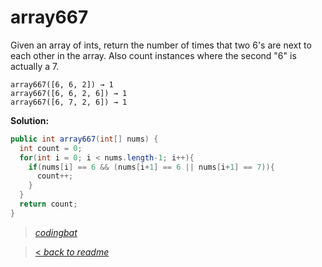 # array667

Given an array of ints, return the number of times that two 6's are next to each other in the array. Also count instances where the second "6" is actually a 7.

```
array667([6, 6, 2]) → 1
array667([6, 6, 2, 6]) → 1
array667([6, 7, 2, 6]) → 1
```

**Solution:**

```java
public int array667(int[] nums) {
  int count = 0;
  for(int i = 0; i < nums.length-1; i++){
    if(nums[i] == 6 && (nums[i+1] == 6 || nums[i+1] == 7)){
      count++;
    }
  }
  return count;
}
```

> _[codingbat](http://codingbat.com/prob/p110019)_

> [< _back to readme_](FINDREPLACEREADME)